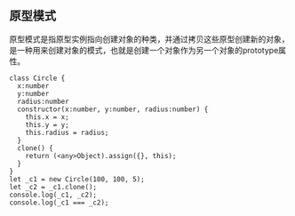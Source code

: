 ## 原型模式
原型模式是指原型实例指向创建对象的种类，并通过拷贝这些原型创建新的对象，是一种用来创建对象的模式，也就是创建一个对象作为另一个对象的prototype属性。
```
class Circle {
  x:number
  y:number
  radius:number
  constructor(x:number, y:number, radius:number) {
    this.x = x;
    this.y = y;
    this.radius = radius;
  }
  clone() {
    return (<any>Object).assign({}, this);
  }
}
let _c1 = new Circle(100, 100, 5);
let _c2 = _c1.clone();
console.log(_c1, _c2);
console.log(_c1 === _c2);
```